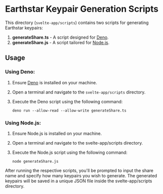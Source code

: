 # Earthstar Keypair Generation Scripts

This directory (`svelte-app/scripts`) contains two scripts for generating Earthstar keypairs:

1. **generateShare.ts** - A script designed for [Deno](https://deno.land/).
2. **generateShare.js** - A script tailored for [Node.js](https://nodejs.org/).

## Usage

### Using Deno:

1. Ensure [Deno](https://deno.land/#installation) is installed on your machine.
2. Open a terminal and navigate to the `svelte-app/scripts` directory.
3. Execute the Deno script using the following command:

   ```
   deno run --allow-read --allow-write generateShare.ts
   ```


### Using Node.js:

1. Ensure Node.js is installed on your machine.

2. Open a terminal and navigate to the svelte-app/scripts directory.

3. Execute the Node.js script using the following command:

    ```
    node generateShare.js
    ```


After running the respective scripts, you'll be prompted to input the share name and specify how many keypairs you wish to generate. The generated keypairs will be saved in a unique JSON file inside the svelte-app/scripts directory.